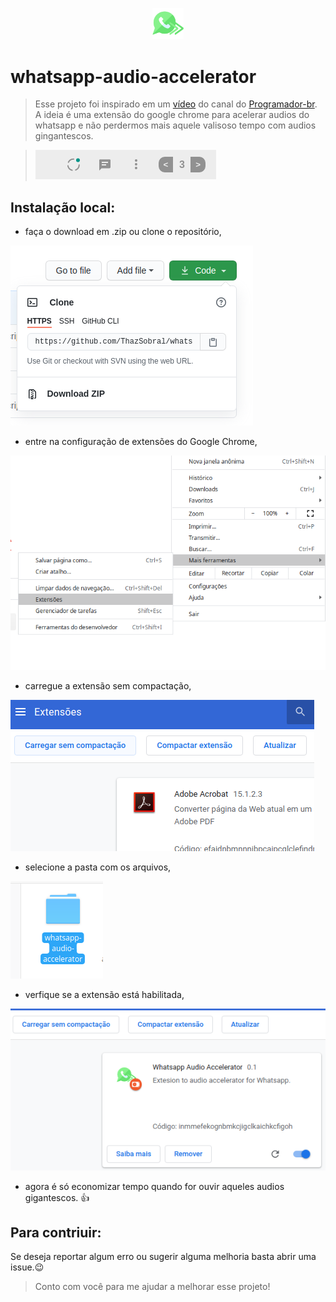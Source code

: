 <p align="center">
  <img src="/images/icon.png" width="10%">
</p>

# whatsapp-audio-accelerator
> Esse projeto foi inspirado em um [vídeo](https://www.youtube.com/watch?v=j0Ih1xVyKbY&t=669s) do canal do [Programador-br](https://www.youtube.com/channel/UCrdgeUeCll2QKmqmihIgKBQ). A ideia é uma extensão do google chrome para acelerar audios do whatsapp e não perdermos mais aquele valisoso tempo com audios gingantescos.

> <img src="./images/extension-print.png" alt="print da extensão">

## Instalação local:

- faça o download em .zip ou clone o repositório,

<img src="./images/step1.png" alt="print da extensão">

- entre na configuração de extensões do Google Chrome,

<img src="./images/step2.png" alt="print da extensão">

- carregue a extensão sem compactação,

<img src="./images/step3.png" alt="print da extensão">

- selecione a pasta com os arquivos,

<img src="./images/step4.png" alt="print da extensão">

- verfique se a extensão está habilitada,

<img src="./images/step5.png" alt="print da extensão">

- agora é só economizar tempo quando for ouvir aqueles audios gigantescos. :thumbsup:

## Para contriuir:

Se deseja reportar algum erro ou sugerir alguma melhoria basta abrir uma issue.:wink:

> Conto com você para me ajudar a melhorar esse projeto!
